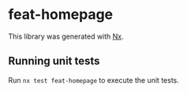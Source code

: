 # feat-homepage

This library was generated with [Nx](https://nx.dev).

## Running unit tests

Run `nx test feat-homepage` to execute the unit tests.
